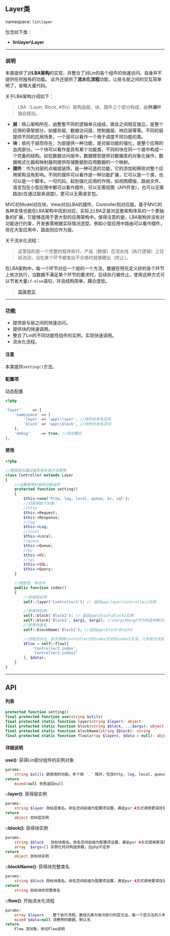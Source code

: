 Layer类
----
namespace: `lin\layer`

包含如下类：

* **lin\layer\Layer**

---

### 说明
本类提供了对**LBA架构**的实现，并整合了对Lin的各个组件的快速访问，自身并不提供任何独有的功能。
此外还提供了**流水化流程**功能，让层与层之间的交互简单明了，省略大量代码。

关于LBA架构介绍如下：

> LBA（Layer, Block, Affix）架构由层、块、摆件三个部分构成，由**林澜叶**独自提出。
>
* **层**：核心架构所在，由整套不同的逻辑单元组成，彼此之间相互独立，是整个应用的骨架部分。如缓存层、数据访问层、控制器层、响应层等等。不同的层提供不同的应用场景，一个层可以看作一个用于调度不同功能的类。
* **块**：依托于层而存在，为层提供一种功能，是对层功能的强化，是整个应用的血肉部分。一个块可以看作是具有某个功能类，不同的块在同一个层中构成一个完备的结构。如在数据访问层中，数据模型提供对数据库的对象化操作，数据格式化器和映射器则提供存储数据到应用数据的一个映射。
* **摆件**：作为对层的点缀或装饰，是一种可选的功能，它的添加和移除对整个应用架构没有影响。不同的摆件可以看作是一种功能扩展，它可以是一个类，也可以是一个脚本，一句代码，起到强化应用的作用。如视图模版、路由文件、语言包在小型应用中都可以看作摆件，可以无需视图（API开发），也可以无需路由(仅通过层来调度)，更可以无需语言包。
>
MVC的Model对应块，View对应LBA的摆件，Controller则对应层。基于MVC的各种变体也能在LBA架构中找到对应，实际上LBA正是对这套架构体系的一个更抽象的扩展，它能够适用于更大型的应用架构中。值得注意的是，LBA架构并没有对功能进行约束，开发者需根据实际情况选型。例如小型应用中路由可以看作摆件，但在大型应用中，路由则应作为层。

关于流水化流程：

> 这里指的是一个完整的程序执行，产品（数据）在流水线（执行逻辑）上往前流动，当在某个环节被查出不合格时就被踢出（终止）。
>
在LBA架构中，每一个环节对应一个层的一个方法，数据在预先定义好的各个环节上依次执行，当数据不满足某个环节的要求时，后续执行被终止。使用这种方式可以节省大量`if-else`语句，并且结构简单，耦合度低。

> [具体参见](Flow.md)

---

### 功能

* 提供层与层之间的快速访问。
* 提供块的快速调用。
* 整合了Lin的不同功能性组件的实例，实现快速调用。
* 流水化流程。


#### 注意

本类提供`setting()`方法。


#### 配置项

动态配置

~~~php
<?php

'layer'     => [
    'namespace' => [
        'layer' => 'app\\layer', //层所处命名空间
        'block' => 'app\\block', //块所处命名空间
    ],
    'debug'     => true, //调试模式
],
~~~

#### 使用

~~~php
<?php

//需继承后通过编写类及其方法使用
class Controller extends Layer
{
	//设置使用封装的功能组件
	protected function setting()
	{
		$this->use('http, log, local, queue, kv, sql');
		//将获得如下对象：
		//http
        $this->Request;
        $this->Response;
        //log
        $this->Log;
        //local
        $this->Local;
 		//queue
        $this->Queue;
 		//kv
        $this->KV;
        //sql
        $this->SQL;
        $this->Query;
	}

	//使用层、块访问
	public function index()
	{
		//获得层实例
		self::layer('Controller2'); // 返回app\layer\Controller2实例

		//获得块实例
		self::block('Block2'); // 返回app\block\Block2实例
		self::block('Block2', $arg1, $arg2); //以arg1和arg2作为构造参数实例化
		//获得块类名
		self::blockName('Block2'); //返回app\block\Block2

		//流程流水化，依次调用Controller2的index方法和index2方法，入参皆为流实例
		$Flow = self::flow([
			'Controller2.index',
			'Controller2.index2'
		], $data);
	}
}
~~~


---


## API

#### 列表
~~~php
protected function setting()
final protected function use(string $utils)
final protected static function layer(string $layer): object
final protected static function block(string $block, ...$args): object
final protected static function blockName(string $block): string
final protected static function flow(array $layers, $data = null): object
~~~

#### 详细说明

**use()**: 获得Lin部分组件的实例对象
```php
params:
    string $utils 欲使用的功能，多个用 ',' 隔开，包含http, log, local, queue, kv, sql六类
return
	mixed|null 失败返回null
```

**::layer()**: 获得层实例
```php
params:
    string $layer 目标层类名，命名空间前缀为配置项设置，满足psr-4方式调用更深目录的类
return
	object 目标层实例
```

**::block()**: 获得块实例
```php
params:
    string $block   目标块类名，命名空间前缀为配置项设置，满足psr-4方式调用更深目录的类
    array  $args=[] 实例化时对构造参数，见php不定参
return
	object 目标块实例
```

**::blockName()**: 获得块完整类名
```php
params:
    string $block 目标块类名，命名空间前缀为配置项设置，满足psr-4方式调用更深目录的类
return
	string 目标块的完整类名
```

**::flow()**: 开始流水化流程
```php
params:
    array $layers    整个执行流程，数组元素为依次执行的层方法，每一个层方法的入参都为Flow对象，满足psr-4方式调用更深目录的类，使用 '.'隔开类名（在前）与方法名（在后）
    mixed $data=null 流携带的数据，默认无
return
	Flow 流对象，参加Flow说明
```